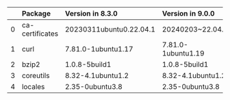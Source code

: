 <!-- markdown-link-check-disable -->

|    | Package         | Version in 8.3.0        | Version in 9.0.0   | Status   |
|---:|:----------------|:------------------------|:-------------------|:---------|
|  0 | ca-certificates | 20230311ubuntu0.22.04.1 | 20240203~22.04.1   | UPDATED  |
|  1 | curl            | 7.81.0-1ubuntu1.17      | 7.81.0-1ubuntu1.19 | UPDATED  |
|  2 | bzip2           | 1.0.8-5build1           | 1.0.8-5build1      |          |
|  3 | coreutils       | 8.32-4.1ubuntu1.2       | 8.32-4.1ubuntu1.2  |          |
|  4 | locales         | 2.35-0ubuntu3.8         | 2.35-0ubuntu3.8    |          |